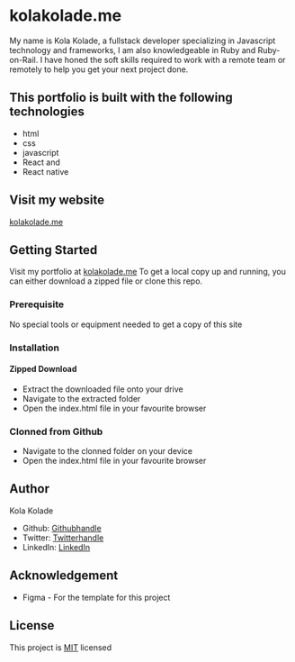 # kolakolade.me

My name is Kola Kolade, a fullstack developer specializing in Javascript technology and frameworks, I am also knowledgeable in Ruby and Ruby-on-Rail.
I have honed the soft skills required to work with a remote team or remotely to help you get your next project done.

## This portfolio is built with the following technologies

- html
- css
- javascript
- React and
- React native

## Visit my website

[kolakolade.me](https://kkolade.github.io/)

## Getting Started

Visit my portfolio at [kolakolade.me](#)
To get a local copy up and running, you can either download a zipped file or clone this repo.

### Prerequisite

No special tools or equipment needed to get a copy of this site

### Installation

#### Zipped Download

- Extract the downloaded file onto your drive
- Navigate to the extracted folder
- Open the index.html file in your favourite browser

### Clonned from Github

- Navigate to the clonned folder on your device
- Open the index.html file in your favourite browser

## Author

Kola Kolade

- Github: [Githubhandle](https://github.com/kkolade/)
- Twitter: [Twitterhandle](https://twitter.com/kola_kolade)
- LinkedIn: [LinkedIn](https://www.linkedin.com/in/kolakolade/)

## Acknowledgement

- Figma - For the template for this project

## License

This project is [MIT](https://github.com/microverseinc/readme-template/blob/master/LICENSE) licensed
